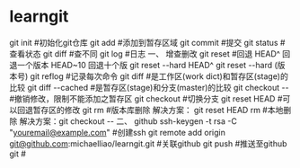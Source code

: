 # learngit
git init #初始化git仓库 
git add #添加到暂存区域
git commit #提交
git status #查看状态
git diff #查不同
git log #日志
一、  增查删改
			git reset #回退 HEAD^ 回退一个版本 HEAD~10 回退十个版
      git reset --hard HEAD^
      git reset --hard (版本号)
      git reflog #记录每次命令
      git diff    #是工作区(work dict)和暂存区(stage)的比较
      git diff --cached    #是暂存区(stage)和分支(master)的比较
      git checkout -- <file>  #撤销修改，限制不能添加之暂存区
      git checkout #切换分支
			git reset HEAD <file> #可以回退暂存区的修改
			git rm <file> #版本库删除  解决方案： git reset HEAD <file>
			rm <file> #本地删除  解决方案：git checkout -- <file>
二、 github
			ssh-keygen -t rsa -C "youremail@example.com" #创建ssh 
			git remote add origin git@github.com:michaelliao/learngit.git  #关联github
			git push #推送至github
			git #
